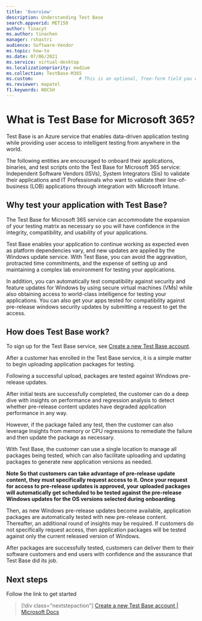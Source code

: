 ```yaml
---
title: 'Overview'
description: Understanding Test Base
search.appverid: MET150
author: Tinacyt
ms.author: tinachen
manager: rshastri
audience: Software-Vendor
ms.topic: how-to
ms.date: 07/06/2021
ms.service: virtual-desktop
ms.localizationpriority: medium
ms.collection: TestBase-M365
ms.custom:                 # This is an optional, free-form field you can use to define your own collection of articles. If you have more than one value, format as a bulleted list. This field truncates to something like 144 characters (inclusive of spaces) so keep it short.
ms.reviewer: mapatel
f1.keywords: NOCSH
---
```


# What is Test Base for Microsoft 365?

Test Base is an Azure service that enables data-driven application testing while providing user access to intelligent testing from anywhere in the world.

The following entities are encouraged to onboard their applications, binaries, and test scripts onto the Test Base for Microsoft 365 service: Independent Software Vendors (ISVs), System Integrators (Sis) to validate their applications and IT Professionals who want to validate their line-of-business (LOB) applications through integration with Microsoft Intune.

## Why test your application with Test Base?

The Test Base for Microsoft 365 service can accommodate the expansion of your testing matrix as necessary so you will have confidence in the integrity, compatibility, and usability of your applications.

Test Base enables your application to continue working as expected even as platform dependencies vary, and new updates are applied by the Windows update service. With Test Base, you can avoid the aggravation, protracted time commitments, and the expense of setting up and maintaining a complex lab environment for testing your applications.

In addition, you can automatically test compatibility against security and feature updates for Windows by using secure virtual machines (VMs) while also obtaining access to world-class intelligence for testing your applications. You can also get your apps tested for compatibility against pre-release windows security updates by submitting a request to get the access.

## How does Test Base work?

To sign up for the Test Base service, see [Create a new Test Base account](createAccount.md).

After a customer has enrolled in the Test Base service, it is a simple matter to begin uploading application packages for testing.

Following a successful upload, packages are tested against Windows pre-release updates.

After initial tests are successfully completed, the customer can do a deep dive with insights on performance and regression analysis to detect whether pre-release content updates have degraded application performance in any way.

However, if the package failed any test, then the customer can also leverage Insights from memory or CPU regressions to remediate the failure and then update the package as necessary.

With Test Base, the customer can use a single location to manage all packages being tested, which can also facilitate uploading and updating packages to generate new application versions as needed.

**Note So that customers can take advantage of pre-release update content, they must specifically request access to it. Once your request for access to pre-release updates is approved, your uploaded packages will automatically get scheduled to be tested against the pre-release Windows updates for the OS versions selected during onboarding**.

Then, as new Windows pre-release updates become available, application packages are automatically tested with new pre-release content. Thereafter, an additional round of insights may be required. If customers do not specifically request access, then application packages will be tested against only the current released version of Windows.

After packages are successfully tested, customers can deliver them to their software customers and end users with confidence and the assurance that Test Base did its job.

## Next steps

Follow the link to get started
> [!div class="nextstepaction"]
> [Create a new Test Base account | Microsoft Docs](createaccount.md)
